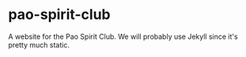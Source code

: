 # pao-spirit-club
A website for the Pao Spirit Club. We will probably use Jekyll since it's pretty much static.
